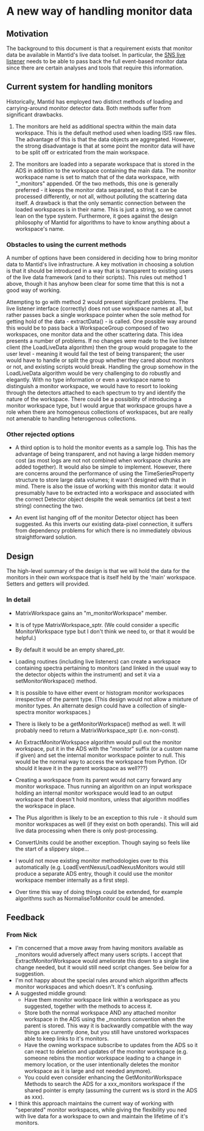A new way of handling monitor data
==================================

Motivation
----------

The background to this document is that a requirement exists that monitor data be available in Mantid's live data toolset. In particular, the [SNS live listener](https://github.com/mantidproject/mantid/blob/master/Code/Mantid/Framework/LiveData/src/SNSLiveEventDataListener.cpp) needs to be able to pass back the full event-based monitor data since there are certain analyses and tools that require this information.

Current system for handling monitors
------------------------------------

Historically, Mantid has employed two distinct methods of loading and carrying-around monitor detector data. Both methods suffer from significant drawbacks.

1. The monitors are held as additional spectra within the main data workspace. This is the default method used when loading ISIS raw files. The advantage of this is that the data objects are aggregated. However, the strong disadvantage is that at some point the monitor data will have to be split off or extricated from the main workspace.

2. The monitors are loaded into a separate workspace that is stored in the ADS in addition to the workspace containing the main data. The monitor workspace name is set to match that of the data workspace, with "_monitors" appended. Of the two methods, this one is generally preferred - it keeps the monitor data separated, so that it can be processed differently, or not all, without polluting the scattering data itself. A drawback is that the only semantic connection between the loaded workspaces is in their name. This is just a string, so we cannot lean on the type system. Furthermore, it goes against the design philosophy of Mantid for algorithms to have to know anything about a workspace's name.

### Obstacles to using the current methods

A number of options have been considered in deciding how to bring monitor data to Mantid's live infrastructure. A key motivation in choosing a solution is that it should be introduced in a way that is transparent to existing users of the live data framework (and to their scripts). This rules out method 1 above, though it has anyhow been clear for some time that this is not a good way of working. 

Attempting to go with method 2 would present significant problems. The live listener interface (correctly) does not use workspace names at all, but rather passes back a single workspace pointer when the sole method for getting hold of the data - extractData() - is called. One possible way around this would be to pass back a WorkspaceGroup composed of two workspaces, one monitor data and the other scattering data. This idea presents a number of problems. If no changes were made to the live listener client (the LoadLiveData algorithm) then the group would propagate to the user level - meaning it would fail the test of being transparent; the user would have to handle or split the group whether they cared about monitors or not, and existing scripts would break. Handling the group somehow in the LoadLiveData algorithm would be very challenging to do robustly and elegantly. With no type information or even a workspace name to distinguish a monitor workspace, we would have to resort to looking through the detectors attached to each spectrum to try and identify the nature of the workspace. There could be a possibility of introducing a monitor workspace type, but I would argue that workspace groups have a role when there are homogenous collections of workspaces, but are really not amenable to handling heterogenous collections.

### Other rejected options

- A third option is to hold the monitor events as a sample log. This has the advantage of being transparent, and not having a large hidden memory cost (as most logs are not not combined when workspace chunks are added together). It would also be simple to implement. However, there are concerns around the performance of using the TimeSeriesProperty structure to store large data volumes; it wasn't designed with that in mind. There is also the issue of working with this monitor data: it would presumably have to be extracted into a workspace and associated with the correct Detector object despite the weak semantics (at best a text string) connecting the two.

- An event list hanging off of the monitor Detector object has been suggested. As this inverts our existing data-pixel connection, it suffers from dependency problems for which there is no immediately obvious straightforward solution.

Design
------

The high-level summary of the design is that we will hold the data for the monitors in their own workspace that is itself held by the 'main' workspace. Setters and getters will provided.

### In detail

- MatrixWorkspace gains an "m_monitorWorkspace" member. 
- It is of type MatrixWorkspace_sptr. (We could consider a specific MonitorWorkspace type but I don't think we need to, or that it would be helpful.)
- By default it would be an empty shared_ptr.
- Loading routines (including live listeners) can create a workspace containing spectra pertaining to monitors (and linked in the usual way to the detector objects within the instrument) and set it via a setMonitorWorkspace() method.
- It is possible to have either event or histogram monitor workspaces irrespective of the parent type. (This design would not allow a mixture of monitor types. An alternate design could have a collection of single-spectra monitor workspaces.)
- There is likely to be a getMonitorWorkspace() method as well. It will probably need to return a MatrixWorkspace_sptr (i.e. non-const).
- An ExtractMonitorWorkspace algorithm would pull out the monitor workspace, put it in the ADS with the "_monitor_" suffix (or a custom name if given) and set the internal monitor workspace pointer to null. This would be the normal way to access the workspace from Python. (Or should it leave it in the parent workspace as well???)
- Creating a workspace from its parent would not carry forward any monitor workspace. Thus running an algorithm on an input workspace holding an internal monitor workspace would lead to an output workspace that doesn't hold monitors, unless that algorithm modifies the workspace in place.
- The Plus algorithm is likely to be an exception to this rule - it should sum monitor workspaces as well (if they exist on both operands). This will aid live data processing when there is only post-processing.
- ConvertUnits could be another exception. Though saying so feels like the start of a slippery slope...

- I would not move existing monitor methodologies over to this automatically (e.g. LoadEventNexus/LoadNexusMonitors would still produce a separate ADS entry, though it could use the monitor workspace member internally as a first step).
- Over time this way of doing things could be extended, for example algorithms such as NormaliseToMonitor could be amended.


Feedback
--------
### From Nick
- I'm concerned that a move away from having monitors available as _monitors would adversely affect many users scripts.  I accept that ExtractMonitorWorkspace would ameliorate this down to a single line change needed, but it would still need script changes.  See below for a suggestion.
- I'm not happy about the special rules around which algorithm affects monitor workspaces and which doesn't.  It's confusing.
- A suggested middle ground:
  - Have them monitor workspace link within a workspace as you suggested, together with the methods to access it.
  - Store both the normal workspace AND any attached monitor workspace in the ADS using the _monitors convention when the parent is stored.  This way it is backwardly compatible with the way things are currently done, but you still have unstored workspaces able to keep links to it's monitors.
  - Have the owning workspace subscribe to updates from the ADS so it can react to deletion and updates of the monitor workspace (e.g. someone rebins the montior workspace leading to a change in memory location, or the user intentionally deletes the monitor workspace as it is large and not needed anymore).
  - You could even consider enhancing the GetMonitorWorkspace Methods to search the ADS for a xxx_monitors workspace if the shared pointer is empty (assuming the current ws is stord in the ADS as xxx).
- I think this approach maintains the current way of working with "seperated" monitor workspaces, while giving the flexibility you ned with live data for a workspace to own and maintain the lifetime of it's monitors.


